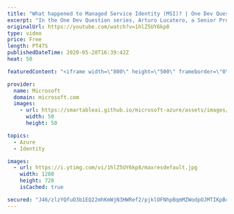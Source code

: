 ```yaml
---
title: "What happened to Managed Service Identity (MSI)? | One Dev Question: Arturo Lucatero"
excerpt: "In the One Dev Question series, Arturo Lucatero, a Senior Program Manager working on managed identities for Azure resources, explains the transformation of Managed Service Identity (MSI).    For more information, visit: https://docs.microsoft.com/azure/active-directory/managed-identities-azure-resources/overview"
originalUrl: https://youtube.com/watch?v=1hlZ5UY6kp8
type: video
price: Free
length: PT47S
publishedDateTime: 2020-05-28T16:39:42Z
heat: 50

featuredContent: "<iframe width=\"800\" height=\"500\" frameborder=\"0\" src=\"https://www.youtube.com/embed/1hlZ5UY6kp8\" allow=\"accelerometer; autoplay; encrypted-media; gyroscope; picture-in-picture\" allowfullscreen></iframe>"

provider:
  name: Microsoft
  domain: microsoft.com
  images:
    - url: https://smartableai.github.io/microsoft-azure/assets/images/organizations/microsoft.com-50x50.jpg
      width: 50
      height: 50

topics:
  - Azure
  - Identity

images:
  - url: https://i.ytimg.com/vi/1hlZ5UY6kp8/maxresdefault.jpg
    width: 1280
    height: 720
    isCached: true

secured: "J46/zlzYQfuO3b1EQ22mhKmWjN3HWRef2/pjklOFNhpBqmMZWodpOJMTIKpBcJcAzgxt9UbXPa2t0fzXI3AqqYZxgyvp4Sua3hhZZYojl6UaWXeCszGgAP/w/3vTNaPv8iVwMpz5A8M7QRkGFqv1HKCIj9jweOripV9zFN21EHNWie4cqONNEhJI3a2WYdA+qSM5+zvPlmnrXXg8ph4O1oBF3CzbWvRM9aDYhBBeJVSloZ3b5hyRnvbFwSh9CK3XoUD1lkB4svuQN6xt/7y82vd94MUXCRqmaMwBIqAu7RUKsbbsaMpw46AigT+TcMB0PbkKdbPHLo4DxMJLd8HUh7CpFWh7ctRJtgq+EoLPOuwirRWFAdtRmQq0Ar9ETu2xT1PyeC0akFydL1y2S7Ecj6CPkOKjI35qhwTSPnB0/5c=;cT//pNx98hz7Tv0ywntpSw=="
---
```


